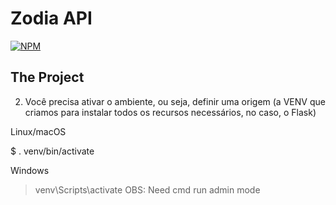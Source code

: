 # Zodia API
[![NPM](https://img.shields.io/npm/l/react)](https://github.com/Morfeu12/ZodiaAPI/blob/main/LICENSE) 

## The Project

2) Você precisa ativar o ambiente, ou seja, definir uma origem (a VENV que criamos para instalar todos os recursos necessários, no caso, o Flask)

Linux/macOS


$ . venv/bin/activate

Windows


> venv\Scripts\activate 
OBS: Need cmd run admin mode 
